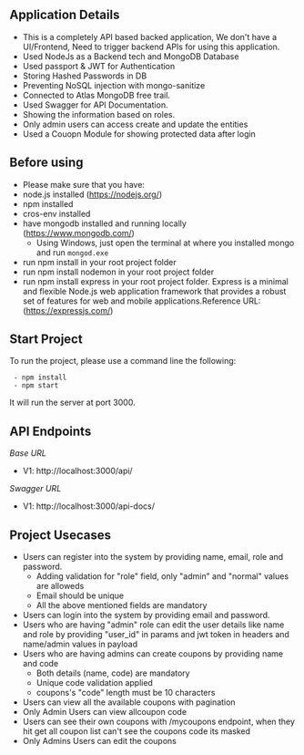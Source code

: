 ## Application Details
  - This is a completely API based backed application, We don't have a UI/Frontend, Need to trigger backend APIs for using this application.
  - Used NodeJs as a Backend tech and MongoDB Database
  - Used passport & JWT for Authentication
  - Storing Hashed Passwords in DB 
  - Preventing NoSQL injection with mongo-sanitize
  - Connected to Atlas MongoDB free trail.
  - Used Swagger for API Documentation. 
  - Showing the information based on roles.
  - Only admin users can access create and update the entities
  - Used a Couopn Module for showing protected data after login

## Before using

- Please make sure that you have:
 - node.js installed (https://nodejs.org/)
 - npm installed
 - cros-env installed
 - have mongodb installed and running locally (https://www.mongodb.com/)
   - Using Windows, just open the terminal at where you installed mongo and run `mongod.exe`
 - run npm install in your root project folder
 - run npm install nodemon in your root project folder
 - run npm install express in your root project folder. Express is a minimal and flexible Node.js web application framework that provides a robust set of features for web and mobile applications.Reference URL:(https://expressjs.com/)

## Start Project

To run the project, please use a command line the following:
```
 - npm install
 - npm start
``` 
It will run the server at port 3000.

## API Endpoints

*Base URL*
- V1: http://localhost:3000/api/

*Swagger URL*
- V1: http://localhost:3000/api-docs/

## Project Usecases

 - Users can register into the system by providing name, email, role and password.
    - Adding validation for "role" field, only "admin" and "normal" values are alloweds
    - Email should be unique
    - All the above mentioned fields are mandatory
 - Users can login into the system by providing email and password.
 - Users who are having "admin" role can edit the user details like name and role by providing "user_id" in params and jwt token in headers and name/admin values in payload
 - Users who are having admins can create coupons by providing name and code
    - Both details (name, code) are mandatory
    - Unique code validation applied
    - coupons's "code" length must be 10 characters
- Users can view all the available coupons with pagination
- Only Admin Users can view allcoupon code
- Users can see their own coupons with /mycoupons endpoint, when they hit get all coupon list can't see the coupons code its masked
- Only Admins Users can edit the coupons